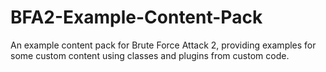 # BFA2-Example-Content-Pack
An example content pack for Brute Force Attack 2, providing examples for some custom content using classes and plugins from custom code.
